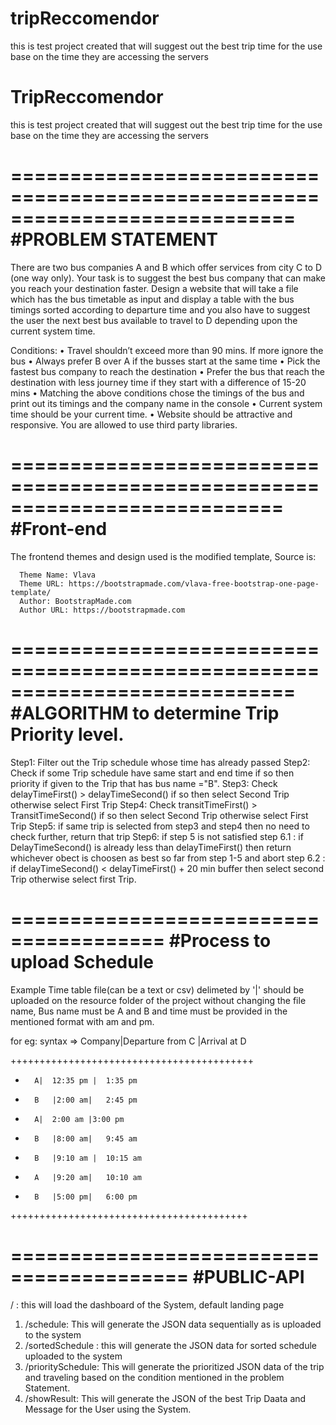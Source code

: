 # tripReccomendor
this is test project created that will suggest out the best trip time for the use base on the time they are accessing the servers
# TripReccomendor
this is test project created that will suggest out the best trip time for the use base on the time they are accessing the servers


============================================================================
#PROBLEM STATEMENT
============================================================================

There are two bus companies A and B which offer services from city C to D (one way only). Your task is to suggest the best bus company that can make you reach your destination faster.
Design a website that will take a file which has the bus timetable as input and display a table with the bus timings sorted according to departure time and you also have to suggest the user the next best bus available to travel to D depending upon the current system time.

Conditions:
•	Travel shouldn’t exceed more than 90 mins. If more ignore the bus
•	Always prefer B over A if the busses start at the same time
•	Pick the fastest bus company to reach the destination
•	Prefer the bus that reach the destination with less journey time if they start with a difference of 15-20 mins
•	Matching the above conditions chose the timings of the bus and print out its timings and the company name in the console
•	Current system time should be your current time.
•	Website should be attractive and responsive.  You are allowed to use third party libraries.


===========================================================================
#Front-end
===========================================================================
The frontend themes and design used is the modified template, Source is:
 
      Theme Name: Vlava
      Theme URL: https://bootstrapmade.com/vlava-free-bootstrap-one-page-template/
      Author: BootstrapMade.com
      Author URL: https://bootstrapmade.com



============================================================================
#ALGORITHM to determine Trip Priority level.
============================================================================

  Step1: Filter out the Trip schedule whose time has already passed
  Step2: Check if some Trip schedule have same start and end time if so then priority if given to the Trip that has bus name ="B".
  Step3: Check delayTimeFirst() > delayTimeSecond() if so then select Second Trip otherwise select First Trip
  Step4: Check transitTimeFirst() > TransitTimeSecond() if so then select Second Trip otherwise select First Trip
  Step5: if same trip is selected from step3 and step4 then no need to check further, return that trip
  Step6: if step 5 is not satisfied
          step 6.1 : if DelayTimeSecond() is already less than delayTimeFirst() then return whichever obect is choosen as best so far                         from step 1-5 and abort
          step 6.2 : if delayTimeSecond() < delayTimeFirst() + 20 min buffer then select second Trip otherwise select first Trip.


=======================================
#Process to upload Schedule
========================================

Example Time table file(can be a text or csv) delimeted by '|' should be uploaded on the resource folder of the project without changing the file name, Bus name must be A and B and time must be provided in the mentioned format with am and pm.

for eg: 
syntax => Company|Departure from C	|Arrival at D

++++++++++++++++++++++++++++++++++++++++++
+       A|	12:35 pm |	1:35 pm
+       B	|2:00 am|	2:45 pm
+       A|	2:00 am	|3:00 pm
+       B	|8:00 am|	9:45 am
+       B	|9:10 am |	10:15 am
+       A	|9:20 am|	10:10 am
+       B	|5:00 pm| 	6:00 pm
+++++++++++++++++++++++++++++++++++++++++

=========================================
#PUBLIC-API
=========================================

/ : this will load the dashboard of the System, default landing page 
1.  /schedule: This will generate the JSON data sequentially as is uploaded to the system
2.  /sortedSchedule : this will generate the JSON data for sorted schedule uploaded to the system
3.  /prioritySchedule: This will generate the prioritized JSON data of the trip and traveling based on the condition mentioned in the          problem Statement.
4.  /showResult: This will generate the JSON of the best Trip Daata and Message for the User using the System.